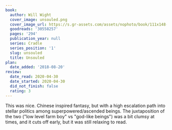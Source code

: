 ```yaml
---
book:
  author: Will Wight
  cover_image: unsouled.png
  cover_image_url: https://s.gr-assets.com/assets/nophoto/book/111x148-bcc042a9c91a29c1d680899eff700a03.png
  goodreads: '30558257'
  pages: '294'
  publication_year: null
  series: Cradle
  series_position: '1'
  slug: unsouled
  title: Unsouled
plan:
  date_added: '2018-08-20'
review:
  date_read: 2020-04-30
  date_started: 2020-04-30
  did_not_finish: false
  rating: 3
---
```


This was nice. Chinese inspired fantasy, but with a high escalation path into stellar politics among superpowered/ascended beings. The juxtaposition of the two ("low level farm boy" vs "god-like beings") was a bit clumsy at times, and it cuts off early, but it was still relaxing to read.
